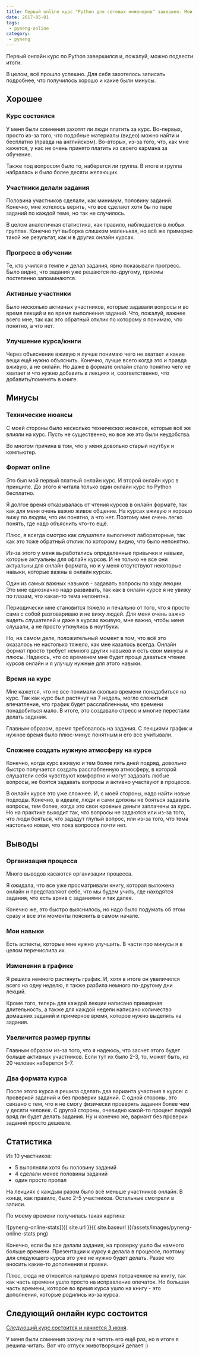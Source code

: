 ```yaml
---
title: Первый online курс "Python для сетевых инженеров" завершен. Мои выводы
date: 2017-05-01
tags:
 - pyneng-online
category:
 - pyneng
---
```


Первый онлайн курс по Python завершился и, пожалуй, можно подвести итоги.

В целом, всё прошло успешно.
Для себя захотелось записать подробнее, что получилось хорошо и какие были минусы.

## Хорошее

### Курс состоялся

У меня были сомнения захотят ли люди платить за курс.
Во-первых, просто из-за того, что подобные материалы (видео) можно найти и бесплатно (правда на английском).
Во-вторых, из-за того, что, как мне кажется, у нас не очень принято платить из своего кармана за обучение.

Также под вопросом было то, наберется ли группа.
В итоге и группа набралась и было более десяти желающих.


### Участники делали задания

Половина участников сделали, как минимум, половину заданий.
Конечно, мне хотелось верить, что все сделают хотя бы по паре заданий по каждой теме, но так не случилось.

В целом аналогичная статистика, как правило, наблюдается в любых группах.
Конечно тут выборка слишком маленькая, но всё же примерно такой же результат, как и в других онлайн курсах.

### Прогресс в обучении

Те, кто учился в темпе и делал задания, явно показывали прогресс.
Было видно, что задания уже решаются по-другому, приемы постепенно запоминаются.

### Активные участники

Было несколько активных участников, которые задавали вопросы и во время лекций и во время выполнения заданий.
Что, пожалуй, важнее всего мне, так как это обратный отклик по которому я понимаю, что понятно, а что нет.


### Улучшение курса/книги

Через объяснение вживую я лучше понимаю чего не хватает и какие вещи ещё нужно объяснить.
Конечно, лучше всего когда это и правда вживую, а не онлайн.
Но даже в формате онлайн стало понятно чего не хватает и что нужно добавить в лекциях и, соответственно, что добавить/поменять в книге.


## Минусы

### Технические нюансы

С моей стороны было несколько технических нюансов, которые всё же влияли на курс.
Пусть не существенно, но все же это были неудобства.

Во многом причина в том, что у меня довольно старый ноутбук и компьютер.

### Формат online

Это был мой первый платный онлайн курс.
И второй онлайн курс в принципе.
До этого я читала только один онлайн курс по Python бесплатно.

Я долгое время отказывалась от чтения курсов в онлайн формате, так как для меня очень важно живое общение.
На курсах вживую я хорошо вижу по людям, что им понятно, а что нет.
Поэтому мне очень легко понять, где надо объяснить что-то ещё.

Плюс, я всегда смотрю как слушатели выполняют лабораторные, так как это тоже обратный отклик по которому видно, что было непонятно.

Из-за этого у меня выработались определенные привычки и навыки, которые актуальны для офлайн курсов.
И не только не все они актуальны для онлайн формата, но и у меня отсутствуют некоторые навыки, которые важны в онлайн курсах.

Один из самых важных навыков - задавать вопросы по ходу лекции.
Это мне однозначно надо развивать, так как в онлайн курсе я не увижу по глазам, что какая-то тема непонятна.

Периодически мне становится тяжело и печально от того, что я просто сама с собой разговариваю и не вижу людей.
Для меня очень важно видеть слушателей и даже в курсах вживую, мне важно, чтобы меня слушали, а не просто уткнулись в ноутбуки.

Но, на самом деле, положительный момент в том, что всё это оказалось не настолько тяжело, как мне казалось всегда.
Онлайн формат просто требует немного других навыков и есть свои минусы и плюсы.
Надеюсь, что со временем мне будет проще даваться чтение курсов онлайн и я улучшу нужные для этого навыки.

### Время на курс

Мне кажется, что не все понимали сколько времени понадобиться на курс.
Так как курс был растянут на 7 недель, могло сложиться впечатление, что график будет расслабленным, что времени понадобиться мало.
В итоге, это создавало стресс и многие перестали делать задания.

Главным образом, время требовалось на задания.
С лекциями график и нужное время было плюс-минус понятным и его все учитывали.

### Сложнее создать нужную атмосферу на курсе

Конечно, когда курс вживую и тем более пять дней подряд, довольно быстро получается создать расслабленную атмосферу, в которой слушатели себя чувствуют комфортно и могут задавать любые вопросы, не боятся задавать вопросы и активно участвуют в процессе.

В онлайн курсе это уже сложнее.
И, с моей стороны, надо найти новые подходы.
Конечно, в идеале, люди и сами должны не бояться задавать вопросы, тем более, когда это свои кровные деньги заплачены за курс.
Но на практике выходит так, что вопросы не задаются или из-за того, что люди бояться, что зададут глупый вопрос, или из-за того, что тема настолько новая, что пока вопросов почти нет.


## Выводы

### Организация процесса

Много выводов касаются организации процесса.

Я ожидала, что все уже просматривали книгу, которая выложена онлайн и представляют себе, что мы будем учить, где находятся задания, что есть архив с заданиями и так далее.

Конечно же, это быстро выяснилось, но надо было подумать об этом сразу и все эти моменты пояснить в самом начале.

### Мои навыки

Есть аспекты, которые мне нужно улучшить.
В части про минусы я в целом перечислила их.

### Изменения в графике

Я решила немного растянуть график.
И, хотя в итоге он увеличился всего на одну неделю, я также разбила немного по-другому дни лекций.

Кроме того, теперь для каждой лекции написано примерная длительность, а также для каждой недели написано количество домашних заданий и примерное время, которое нужно выделять на задания.

### Увеличится размер группы

Главным образом из-за того, что я надеюсь, что засчет этого будет больше активных участников.
Если тут их было 2-3, то, может быть, из 20 человек наберется 5-7.


### Два формата курса

После этого курса я решила сделать два варианта участния в курсе: с проверкой заданий и без проверки заданий.
С одной стороны, это связано с тем, что я не смогу физически проверять задания более чем у десяти человек.
С другой стороны, очевидно какой-то процент людей вряд ли будет делать задания.
Ну и конечно же, вариант без проверки заданий просто дешевле.


## Статистика

Из 10 участников:

* 5 выполняли хотя бы половину заданий
* 4 сделали менее половины заданий
* один просто пропал

На лекциях с каждым разом было всё меньше участников онлайн.
В конце, как правило, было 2-5 участников.
Остальные смотрели в записи.

По моему времени получилась такая картина:

![pyneng-online-stats]({{ site.url }}{{ site.baseurl }}/assets/images/pyneng-online-stats.png)

Конечно, если бы все делали задания, на проверку ушло бы намного больше времени.
Презентации к курсу я делала в процессе, поэтому для следующего курса это уже не нужно будет делать.
Разве что вносить какие-то дополнения и правки.

Плюс, сюда не относится напрямую время потраченное на книгу, так как часть времени ушло просто на исправление опечаток.
Но большая часть времени, которое во время курса ушло на книгу - это дополнения, которые родились из-за курса.

## Следующий онлайн курс состоится

[Следующий курс состоится и начнется 3 июня](https://natenka.github.io/pyneng-online/).

У меня были сомнения захочу ли я читать его ещё раз, но в итоге я решила читать.
Вот что отпуск животворящий делает :)



